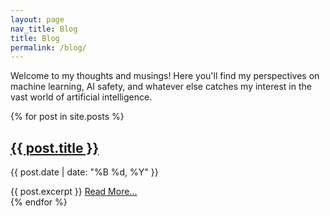 ```yaml
---
layout: page
nav_title: Blog
title: Blog
permalink: /blog/
---
```


Welcome to my thoughts and musings! Here you'll find my perspectives on machine learning, AI safety, and whatever else catches my interest in the vast world of artificial intelligence.

{% for post in site.posts %}
  <article class="post-preview">
    <h2><a href="{{ post.url | relative_url }}">{{ post.title }}</a></h2>
    <p class="post-meta">{{ post.date | date: "%B %d, %Y" }}</p>
    {{ post.excerpt }}
    <a href="{{ post.url | relative_url }}" class="read-more">Read More...</a>
  </article>
{% endfor %}